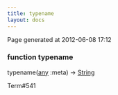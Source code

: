 ```yaml
---
title: typename
layout: docs
---
```


<div class="bottom_right_note">Page generated at 2012-06-08 17:12</div>
<h3><span class="minor">function</span> typename</h3>

typename(<a href="/docs/any.html">any</a> :meta) -> <a href="/docs/String.html">String</a>
<p></p>

<p><span class="extra_minor">Term#541</span></p>
